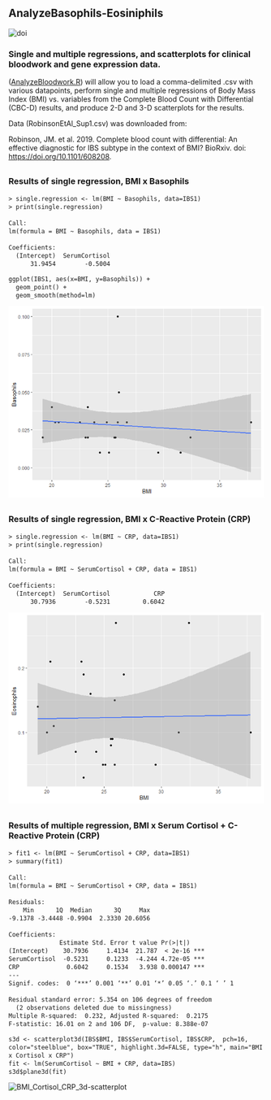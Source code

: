 ## AnalyzeBasophils-Eosiniphils
![doi](../master/Images/zenodo.3373938.svg?sanitize=true)
### Single and multiple regressions, and scatterplots for clinical bloodwork and gene expression data.
([AnalyzeBloodwork.R](../master/AnalyzeBloodwork.R)) will allow you to load a comma-delimited .csv with various datapoints, perform single and multiple regressions of Body Mass Index (BMI) vs. variables from the Complete Blood Count with Differential (CBC-D) results, and produce 2-D and 3-D scatterplots for the results. 

Data (RobinsonEtAl_Sup1.csv) was downloaded from: 

Robinson, JM. et al. 2019. Complete blood count with differential: An effective diagnostic for IBS subtype in the context of BMI? BioRxiv. doi: https://doi.org/10.1101/608208.

##
### Results of single regression, BMI x Basophils
```
> single.regression <- lm(BMI ~ Basophils, data=IBS1)
> print(single.regression)

Call:
lm(formula = BMI ~ Basophils, data = IBS1)

Coefficients:
  (Intercept)  SerumCortisol  
      31.9454        -0.5004  
```
```
ggplot(IBS1, aes(x=BMI, y=Basophils)) +
  geom_point() +    
  geom_smooth(method=lm) 
```
![](fig_output/Rplot01.png)
##
### Results of single regression, BMI x C-Reactive Protein (CRP)
```
> single.regression <- lm(BMI ~ CRP, data=IBS1)
> print(single.regression)

Call:
lm(formula = BMI ~ SerumCortisol + CRP, data = IBS1)

Coefficients:
  (Intercept)  SerumCortisol            CRP  
      30.7936        -0.5231         0.6042  

```

![](fig_output/Rplot.png)
##
##
### Results of multiple regression, BMI x Serum Cortisol + C-Reactive Protein (CRP)
```
> fit1 <- lm(BMI ~ SerumCortisol + CRP, data=IBS1)
> summary(fit1)

Call:
lm(formula = BMI ~ SerumCortisol + CRP, data = IBS1)

Residuals:
    Min      1Q  Median      3Q     Max 
-9.1378 -3.4448 -0.9904  2.3330 20.6056 

Coefficients:
              Estimate Std. Error t value Pr(>|t|)    
(Intercept)    30.7936     1.4134  21.787  < 2e-16 ***
SerumCortisol  -0.5231     0.1233  -4.244 4.72e-05 ***
CRP             0.6042     0.1534   3.938 0.000147 ***
---
Signif. codes:  0 ‘***’ 0.001 ‘**’ 0.01 ‘*’ 0.05 ‘.’ 0.1 ‘ ’ 1

Residual standard error: 5.354 on 106 degrees of freedom
  (2 observations deleted due to missingness)
Multiple R-squared:  0.232,	Adjusted R-squared:  0.2175 
F-statistic: 16.01 on 2 and 106 DF,  p-value: 8.388e-07
```
```
s3d <- scatterplot3d(IBS$BMI, IBS$SerumCortisol, IBS$CRP,  pch=16, color="steelblue", box="TRUE", highlight.3d=FALSE, type="h", main="BMI x Cortisol x CRP")
fit <- lm(SerumCortisol ~ BMI + CRP, data=IBS)
s3d$plane3d(fit)
```
![BMI_Cortisol_CRP_3d-scatterplot](../master/Images/MultipleRegression_3way.png?sanitize=true)
##
